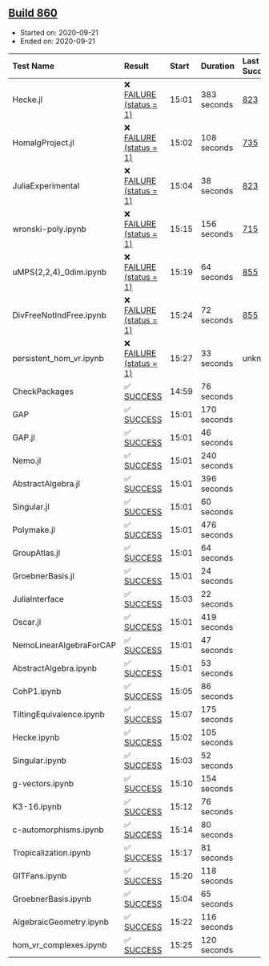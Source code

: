 ## [Build 860](https://oscarci.mathematik.uni-kl.de/job/oscar-stable/860/)

* Started on: 2020-09-21
* Ended on: 2020-09-21

| Test Name    | Result | Start | Duration | Last Success | First Failure |
|:-------------|:-------|:------|:---------|:-------------|:--------------|
| Hecke.jl | ❌ [FAILURE (status = 1)](https://oscarci.mathematik.uni-kl.de/job/oscar-stable/860/artifact/logs/build-860/Hecke.jl.log) | 15:01 | 383 seconds | [823](https://oscarci.mathematik.uni-kl.de/job/oscar-stable/823/) | [824](https://oscarci.mathematik.uni-kl.de/job/oscar-stable/824/) |
| HomalgProject.jl | ❌ [FAILURE (status = 1)](https://oscarci.mathematik.uni-kl.de/job/oscar-stable/860/artifact/logs/build-860/HomalgProject.jl.log) | 15:02 | 108 seconds | [735](https://oscarci.mathematik.uni-kl.de/job/oscar-stable/735/) | [736](https://oscarci.mathematik.uni-kl.de/job/oscar-stable/736/) |
| JuliaExperimental | ❌ [FAILURE (status = 1)](https://oscarci.mathematik.uni-kl.de/job/oscar-stable/860/artifact/logs/build-860/JuliaExperimental.log) | 15:04 | 38 seconds | [823](https://oscarci.mathematik.uni-kl.de/job/oscar-stable/823/) | [824](https://oscarci.mathematik.uni-kl.de/job/oscar-stable/824/) |
| wronski-poly.ipynb | ❌ [FAILURE (status = 1)](https://oscarci.mathematik.uni-kl.de/job/oscar-stable/860/artifact/logs/build-860/wronski-poly.ipynb.log) | 15:15 | 156 seconds | [715](https://oscarci.mathematik.uni-kl.de/job/oscar-stable/715/) | [716](https://oscarci.mathematik.uni-kl.de/job/oscar-stable/716/) |
| uMPS(2,2,4)_0dim.ipynb | ❌ [FAILURE (status = 1)](https://oscarci.mathematik.uni-kl.de/job/oscar-stable/860/artifact/logs/build-860/uMPS-2-2-4-_0dim.ipynb.log) | 15:19 | 64 seconds | [855](https://oscarci.mathematik.uni-kl.de/job/oscar-stable/855/) | [856](https://oscarci.mathematik.uni-kl.de/job/oscar-stable/856/) |
| DivFreeNotIndFree.ipynb | ❌ [FAILURE (status = 1)](https://oscarci.mathematik.uni-kl.de/job/oscar-stable/860/artifact/logs/build-860/DivFreeNotIndFree.ipynb.log) | 15:24 | 72 seconds | [855](https://oscarci.mathematik.uni-kl.de/job/oscar-stable/855/) | [856](https://oscarci.mathematik.uni-kl.de/job/oscar-stable/856/) |
| persistent_hom_vr.ipynb | ❌ [FAILURE (status = 1)](https://oscarci.mathematik.uni-kl.de/job/oscar-stable/860/artifact/logs/build-860/persistent_hom_vr.ipynb.log) | 15:27 | 33 seconds | unknown | unknown |
| CheckPackages | ✅ [SUCCESS](https://oscarci.mathematik.uni-kl.de/job/oscar-stable/860/artifact/logs/build-860/CheckPackages.log) | 14:59 | 76 seconds |  |  |
| GAP | ✅ [SUCCESS](https://oscarci.mathematik.uni-kl.de/job/oscar-stable/860/artifact/logs/build-860/GAP.log) | 15:01 | 170 seconds |  |  |
| GAP.jl | ✅ [SUCCESS](https://oscarci.mathematik.uni-kl.de/job/oscar-stable/860/artifact/logs/build-860/GAP.jl.log) | 15:01 | 46 seconds |  |  |
| Nemo.jl | ✅ [SUCCESS](https://oscarci.mathematik.uni-kl.de/job/oscar-stable/860/artifact/logs/build-860/Nemo.jl.log) | 15:01 | 240 seconds |  |  |
| AbstractAlgebra.jl | ✅ [SUCCESS](https://oscarci.mathematik.uni-kl.de/job/oscar-stable/860/artifact/logs/build-860/AbstractAlgebra.jl.log) | 15:01 | 396 seconds |  |  |
| Singular.jl | ✅ [SUCCESS](https://oscarci.mathematik.uni-kl.de/job/oscar-stable/860/artifact/logs/build-860/Singular.jl.log) | 15:01 | 60 seconds |  |  |
| Polymake.jl | ✅ [SUCCESS](https://oscarci.mathematik.uni-kl.de/job/oscar-stable/860/artifact/logs/build-860/Polymake.jl.log) | 15:01 | 476 seconds |  |  |
| GroupAtlas.jl | ✅ [SUCCESS](https://oscarci.mathematik.uni-kl.de/job/oscar-stable/860/artifact/logs/build-860/GroupAtlas.jl.log) | 15:01 | 64 seconds |  |  |
| GroebnerBasis.jl | ✅ [SUCCESS](https://oscarci.mathematik.uni-kl.de/job/oscar-stable/860/artifact/logs/build-860/GroebnerBasis.jl.log) | 15:01 | 24 seconds |  |  |
| JuliaInterface | ✅ [SUCCESS](https://oscarci.mathematik.uni-kl.de/job/oscar-stable/860/artifact/logs/build-860/JuliaInterface.log) | 15:03 | 22 seconds |  |  |
| Oscar.jl | ✅ [SUCCESS](https://oscarci.mathematik.uni-kl.de/job/oscar-stable/860/artifact/logs/build-860/Oscar.jl.log) | 15:01 | 419 seconds |  |  |
| NemoLinearAlgebraForCAP | ✅ [SUCCESS](https://oscarci.mathematik.uni-kl.de/job/oscar-stable/860/artifact/logs/build-860/NemoLinearAlgebraForCAP.log) | 15:01 | 47 seconds |  |  |
| AbstractAlgebra.ipynb | ✅ [SUCCESS](https://oscarci.mathematik.uni-kl.de/job/oscar-stable/860/artifact/logs/build-860/AbstractAlgebra.ipynb.log) | 15:01 | 53 seconds |  |  |
| CohP1.ipynb | ✅ [SUCCESS](https://oscarci.mathematik.uni-kl.de/job/oscar-stable/860/artifact/logs/build-860/CohP1.ipynb.log) | 15:05 | 86 seconds |  |  |
| TiltingEquivalence.ipynb | ✅ [SUCCESS](https://oscarci.mathematik.uni-kl.de/job/oscar-stable/860/artifact/logs/build-860/TiltingEquivalence.ipynb.log) | 15:07 | 175 seconds |  |  |
| Hecke.ipynb | ✅ [SUCCESS](https://oscarci.mathematik.uni-kl.de/job/oscar-stable/860/artifact/logs/build-860/Hecke.ipynb.log) | 15:02 | 105 seconds |  |  |
| Singular.ipynb | ✅ [SUCCESS](https://oscarci.mathematik.uni-kl.de/job/oscar-stable/860/artifact/logs/build-860/Singular.ipynb.log) | 15:03 | 52 seconds |  |  |
| g-vectors.ipynb | ✅ [SUCCESS](https://oscarci.mathematik.uni-kl.de/job/oscar-stable/860/artifact/logs/build-860/g-vectors.ipynb.log) | 15:10 | 154 seconds |  |  |
| K3-16.ipynb | ✅ [SUCCESS](https://oscarci.mathematik.uni-kl.de/job/oscar-stable/860/artifact/logs/build-860/K3-16.ipynb.log) | 15:12 | 76 seconds |  |  |
| c-automorphisms.ipynb | ✅ [SUCCESS](https://oscarci.mathematik.uni-kl.de/job/oscar-stable/860/artifact/logs/build-860/c-automorphisms.ipynb.log) | 15:14 | 80 seconds |  |  |
| Tropicalization.ipynb | ✅ [SUCCESS](https://oscarci.mathematik.uni-kl.de/job/oscar-stable/860/artifact/logs/build-860/Tropicalization.ipynb.log) | 15:17 | 81 seconds |  |  |
| GITFans.ipynb | ✅ [SUCCESS](https://oscarci.mathematik.uni-kl.de/job/oscar-stable/860/artifact/logs/build-860/GITFans.ipynb.log) | 15:20 | 118 seconds |  |  |
| GroebnerBasis.ipynb | ✅ [SUCCESS](https://oscarci.mathematik.uni-kl.de/job/oscar-stable/860/artifact/logs/build-860/GroebnerBasis.ipynb.log) | 15:04 | 65 seconds |  |  |
| AlgebraicGeometry.ipynb | ✅ [SUCCESS](https://oscarci.mathematik.uni-kl.de/job/oscar-stable/860/artifact/logs/build-860/AlgebraicGeometry.ipynb.log) | 15:22 | 116 seconds |  |  |
| hom_vr_complexes.ipynb | ✅ [SUCCESS](https://oscarci.mathematik.uni-kl.de/job/oscar-stable/860/artifact/logs/build-860/hom_vr_complexes.ipynb.log) | 15:25 | 120 seconds |  |  |
